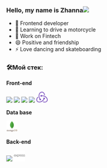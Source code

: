 ### Hello, my name is Zhanna<img src="https://raw.githubusercontent.com/aemmadi/aemmadi/master/wave.gif" width="30px">

<!--
**ZhannaAV/ZhannaAV** is a ✨ _special_ ✨ repository because its `README.md` (this file) appears on your GitHub profile.

Here are some ideas to get you started: -->

- 🔭 Frontend developer
- 🌱 Learning to drive a motorcycle
- 👯 Work on Fintech
- 😄 Positive and friendship
- ⚡ Love dancing and skateboarding

 ### 🛠️Мой стек:
 **Front-end**

<code><img height="30" src="https://raw.githubusercontent.com/dereknguyen269/dereknguyen269/master/images/reactjs.png"></code>
<code><img height="30" src="https://raw.githubusercontent.com/dereknguyen269/dereknguyen269/master/images/html.png"></code>
<code><img height="30" src="https://raw.githubusercontent.com/dereknguyen269/dereknguyen269/master/images/css3.png"></code>
<code><img height="30" src="https://raw.githubusercontent.com/dereknguyen269/dereknguyen269/master/images/js.png"></code>
<code><img height="30" src="https://github.com/ZhannaAV/ZhannaAV/blob/main/images/redux_original_logo.svg"></code>


**Data base**

<code><img height="30" src="https://github.com/ZhannaAV/ZhannaAV/blob/main/images/mongodb_original_wordmark_logo.svg"></code>


**Back-end**

<code><img height="30" src="https://raw.githubusercontent.com/dereknguyen269/dereknguyen269/master/images/nodejs.png"></code>
<code><img height="30" src="https://github.com/ZhannaAV/ZhannaAV/blob/main/images/express_original_wordmark_logo.png"></code>
 

